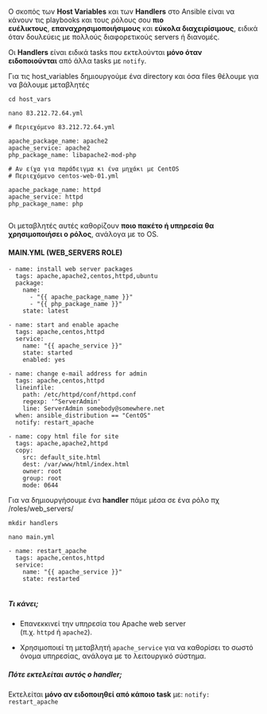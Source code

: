 Ο σκοπός των **Host Variables** και των **Handlers** στο Ansible είναι να κάνουν τις playbooks και τους ρόλους σου **πιο ευέλικτους**, **επαναχρησιμοποιήσιμους** και **εύκολα διαχειρίσιμους**, ειδικά όταν δουλεύεις με πολλούς διαφορετικούς servers ή διανομές.

Οι **Handlers** είναι ειδικά tasks που εκτελούνται **μόνο όταν ειδοποιούνται** από άλλα tasks με `notify`.

Για τις host_variables δημιουργούμε ένα directory και όσα files θέλουμε για να βάλουμε μεταβλητές
```
cd host_vars

nano 83.212.72.64.yml 

# Περιεχόμενο 83.212.72.64.yml 

apache_package_name: apache2
apache_service: apache2
php_package_name: libapache2-mod-php

# Αν είχα για παράδειγμα κι ένα μηχάκι με CentOS
# Περιεχόμενο centos-web-01.yml

apache_package_name: httpd
apache_service: httpd
php_package_name: php


```

Οι μεταβλητές αυτές καθορίζουν **ποιο πακέτο ή υπηρεσία θα χρησιμοποιήσει ο ρόλος**, ανάλογα με το OS.

#### MAIN.YML (WEB_SERVERS ROLE)
```
- name: install web server packages
  tags: apache,apache2,centos,httpd,ubuntu
  package:
    name:
      - "{{ apache_package_name }}"
      - "{{ php_package_name }}"
    state: latest

- name: start and enable apache
  tags: apache,centos,httpd
  service:
    name: "{{ apache_service }}"
    state: started
    enabled: yes

- name: change e-mail address for admin
  tags: apache,centos,httpd
  lineinfile:
    path: /etc/httpd/conf/httpd.conf
    regexp: '^ServerAdmin'
    line: ServerAdmin somebody@somewhere.net
  when: ansible_distribution == "CentOS"
  notify: restart_apache

- name: copy html file for site
  tags: apache,apache2,httpd
  copy:
    src: default_site.html
    dest: /var/www/html/index.html
    owner: root
    group: root
    mode: 0644

```

Για να δημιουργήσουμε ένα **handler** πάμε μέσα σε ένα ρόλο πχ /roles/web_servers/

```
mkdir handlers

nano main.yml

- name: restart_apache
  tags: apache,centos,httpd
  service:
    name: "{{ apache_service }}"
    state: restarted


```
##### Τι κάνει;

- Επανεκκινεί την υπηρεσία του Apache web server (π.χ. `httpd` ή `apache2`).
    
- Χρησιμοποιεί τη μεταβλητή `apache_service` για να καθορίσει το σωστό όνομα υπηρεσίας, ανάλογα με το λειτουργικό σύστημα.
##### Πότε εκτελείται αυτός ο handler;
Εκτελείται **μόνο αν ειδοποιηθεί από κάποιο task** με:
`notify: restart_apache`
